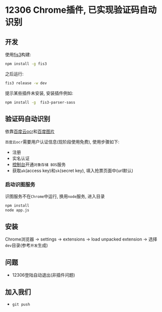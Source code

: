 # 12306 Chrome插件, 已实现验证码自动识别

## 开发

使用[fis3](http://fis.baidu.com/fis3/docs/beginning/intro.html)构建:

```sh
npm install -g fis3
```

之后运行:

```sh
fis3 release -w dev
```

提示某些插件未安装, 安装插件例如:

```sh
npm install -g  fis3-parser-sass
```

## 验证码自动识别

依靠[百度云ocr](http://bce.baidu.com/solution/image.html)和[百度图片](http://image.baidu.com/)

`百度云ocr`需要用户认证信息(现阶段使用免费), 使用步骤如下: 

- 注册
- 实名认证
- [控制台](https://console.bce.baidu.com/?_=1450796271208#/index/overview)开通`对象存储 BOS`服务
- 获取`ak`(access key)和`sk`(secret key), 填入抢票页面中(url默认)

### 启动识图服务

识图服务不在`Chrome`中运行, 换用`node`服务, 进入目录

```sh
npm install
node app.js
```

## 安装

Chrome浏览器 -> settings -> extensions ->  load unpacked extension -> 选择`dev`目录(参考`开发`生成)

## 问题

- 12306登陆自动退出(非插件问题)

## 加入我们

- `git push`

